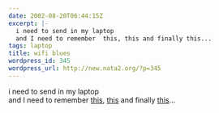 ```yaml
---
date: 2002-08-20T06:44:15Z
excerpt: |-
  i need to send in my laptop
  and I need to remember  this, this and finally this...
tags: laptop
title: wifi blues
wordpress_id: 345
wordpress_url: http://new.nata2.org/?p=345
---
```


i need to send in my laptop<br/>
and I need to remember  <a href="http://www.eprairie.com/discuss/readmsg.asp?messageID=4704">this</a>, <a href="http://tastytronic.net/pipermail/ufo/2001-June/000139.html">this</a> and finally <a href="http://www.wigle.net">this</a>...
